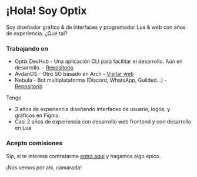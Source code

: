 # ¡Hola! Soy Optix

Soy diseñador gráfico & de interfaces y programador Lua & web con años de experiencia. ¿Qué tal?

### Trabajando en
- Optix DevHub - Una aplicación CLI para facilitar el desarrollo. Aún en desarrollo. - [Repositorio](https://github.com/LeOptix/Optix-DevHub)
- AvdanOS - Otro SO basado en Arch - [Visitar web](https://avdanos.com)
- Nebula - Bot multiplataforma (Discord, WhatsApp, Guilded...) - [Repositorio](https://github.com/NebulaTheBot)

Tengo
- 3 años de experiencia diseñando interfaces de usuario, logos, y gráficos en Figma.
- Casi 2 años de experiencia con desarrollo web frontend y con desarrollo en Lua
  
### Acepto comisiones

Sip, si te interesa contratarme [entra aquí](https://optix.rf.gd/bio/#trabajos) y hagamos algo épico.

¡Nos vemos por ahí, camarada!
